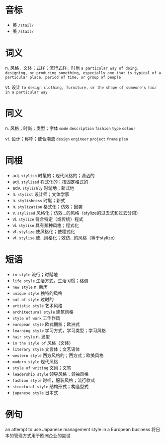 # 音标

- 英 `/stail/`
- 美 `/staɪl/`

# 词义

n. 风格，文体；式样；流行式样，时尚
`a particular way of doing, designing, or producing something, especially one that is typical of a particular place, period of time, or group of people`

vt. 设计
`to design clothing, furniture, or the shape of someone’s hair in a particular way`

# 同义

n. 风格；时尚；类型；字体
`mode` `description` `fashion` `type` `colour`

vt. 设计；称呼；使合潮流
`design` `engineer` `project` `frame` `plan`

# 同根

- adj. `stylish` 时髦的；现代风格的；潇洒的
- adj. `stylized` 程式化的；按固定格式的
- adv. `stylishly` 时髦地；新式地
- n. `stylist` 设计师；文体学家
- n. `stylishness` 时髦；新式
- n. `stylization` 格式化；仿效；因袭
- v. `stylized` 风格化；仿效…的风格（stylize的过去式和过去分词）
- vi. `stylize` 符合特定（或传统）程式
- vi. `stylise` 具有某种风格；程式化
- vt. `stylize` 使风格化；使程式化
- vt. `stylise` 使…风格化；效仿…的风格（等于stylize）

# 短语

- `in style` 流行；时髦地
- `life style` 生活方式，生活习惯；格调
- `new style` n. 新历
- `unique style` 独特的风格
- `out of style` 过时的
- `artistic style` 艺术风格
- `architectural style` 建筑风格
- `style of work` 工作作风
- `european style` 欧式期权；欧洲式
- `learning style` 学习方式，学习类型；学习风格
- `hair style` n. 发型
- `in the style of` 风格（文体）
- `literary style` 文言体；文艺语体
- `western style` 西方风格的；西方式；欧美风格
- `modern style` 现代风格
- `style of writing` 文风；文笔
- `leadership style` 领导风格；领袖风格
- `fashion style` 时样，服装风格；流行款式
- `structural style` 结构形式；构造型式
- `japanese style` 日本式

# 例句

an attempt to use Japanese management style in a European business
将日本的管理方式用于欧洲企业的尝试


